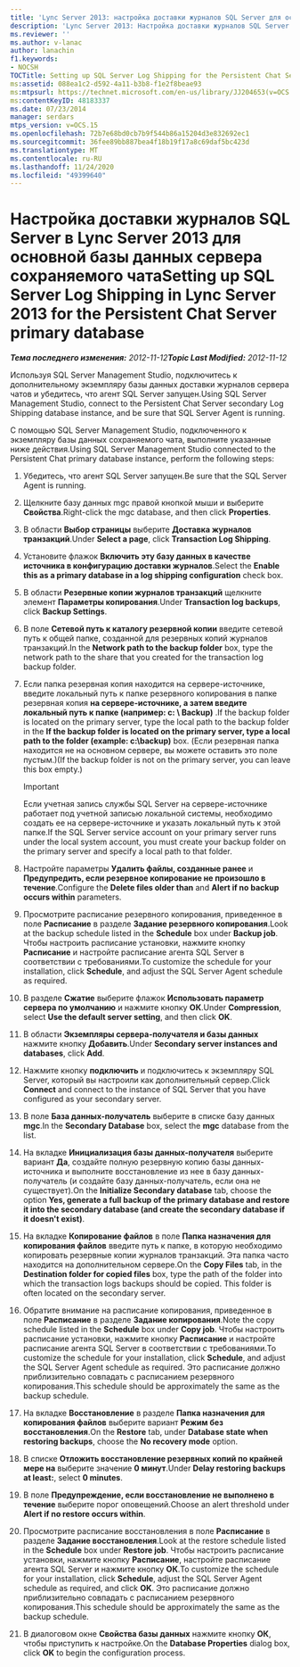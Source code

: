```yaml
---
title: 'Lync Server 2013: настройка доставки журналов SQL Server для основной базы данных сервера сохраняемого чата'
description: 'Lync Server 2013: Настройка доставки журналов SQL Server для базы данных сервера сохраняемого чата.'
ms.reviewer: ''
ms.author: v-lanac
author: lanachin
f1.keywords:
- NOCSH
TOCTitle: Setting up SQL Server Log Shipping for the Persistent Chat Server primary database
ms:assetid: 088ea1c2-d592-4a11-b3b8-f1e2f8beae93
ms:mtpsurl: https://technet.microsoft.com/en-us/library/JJ204653(v=OCS.15)
ms:contentKeyID: 48183337
ms.date: 07/23/2014
manager: serdars
mtps_version: v=OCS.15
ms.openlocfilehash: 72b7e68bd0cb7b9f544b86a15204d3e832692ec1
ms.sourcegitcommit: 36fee89bb887bea4f18b19f17a8c69daf5bc423d
ms.translationtype: MT
ms.contentlocale: ru-RU
ms.lasthandoff: 11/24/2020
ms.locfileid: "49399640"
---
```

# <a name="setting-up-sql-server-log-shipping-in-lync-server-2013-for-the-persistent-chat-server-primary-database"></a><span data-ttu-id="26cda-103">Настройка доставки журналов SQL Server в Lync Server 2013 для основной базы данных сервера сохраняемого чата</span><span class="sxs-lookup"><span data-stu-id="26cda-103">Setting up SQL Server Log Shipping in Lync Server 2013 for the Persistent Chat Server primary database</span></span>

<div data-xmlns="http://www.w3.org/1999/xhtml">

<div class="topic" data-xmlns="http://www.w3.org/1999/xhtml" data-msxsl="urn:schemas-microsoft-com:xslt" data-cs="https://msdn.microsoft.com/">

<div data-asp="https://msdn2.microsoft.com/asp">



</div>

<div id="mainSection">

<div id="mainBody"><span data-ttu-id="26cda-104">

<span> </span></span><span class="sxs-lookup"><span data-stu-id="26cda-104">

<span> </span></span></span>

<span data-ttu-id="26cda-105">_**Тема последнего изменения:** 2012-11-12_</span><span class="sxs-lookup"><span data-stu-id="26cda-105">_**Topic Last Modified:** 2012-11-12_</span></span>

<span data-ttu-id="26cda-106">Используя SQL Server Management Studio, подключитесь к дополнительному экземпляру базы данных доставки журналов сервера чатов и убедитесь, что агент SQL Server запущен.</span><span class="sxs-lookup"><span data-stu-id="26cda-106">Using SQL Server Management Studio, connect to the Persistent Chat Server secondary Log Shipping database instance, and be sure that SQL Server Agent is running.</span></span>

<span data-ttu-id="26cda-107">С помощью SQL Server Management Studio, подключенного к экземпляру базы данных сохраняемого чата, выполните указанные ниже действия.</span><span class="sxs-lookup"><span data-stu-id="26cda-107">Using SQL Server Management Studio connected to the Persistent Chat primary database instance, perform the following steps:</span></span>

1.  <span data-ttu-id="26cda-108">Убедитесь, что агент SQL Server запущен.</span><span class="sxs-lookup"><span data-stu-id="26cda-108">Be sure that the SQL Server Agent is running.</span></span>

2.  <span data-ttu-id="26cda-109">Щелкните базу данных mgc правой кнопкой мыши и выберите **Свойства**.</span><span class="sxs-lookup"><span data-stu-id="26cda-109">Right-click the mgc database, and then click **Properties**.</span></span>

3.  <span data-ttu-id="26cda-110">В области **Выбор страницы** выберите **Доставка журналов транзакций**.</span><span class="sxs-lookup"><span data-stu-id="26cda-110">Under **Select a page**, click **Transaction Log Shipping**.</span></span>

4.  <span data-ttu-id="26cda-111">Установите флажок **Включить эту базу данных в качестве источника в конфигурацию доставки журналов**.</span><span class="sxs-lookup"><span data-stu-id="26cda-111">Select the **Enable this as a primary database in a log shipping configuration** check box.</span></span>

5.  <span data-ttu-id="26cda-112">В области **Резервные копии журналов транзакций** щелкните элемент **Параметры копирования**.</span><span class="sxs-lookup"><span data-stu-id="26cda-112">Under **Transaction log backups**, click **Backup Settings**.</span></span>

6.  <span data-ttu-id="26cda-113">В поле **Сетевой путь к каталогу резервной копии** введите сетевой путь к общей папке, созданной для резервных копий журналов транзакций.</span><span class="sxs-lookup"><span data-stu-id="26cda-113">In the **Network path to the backup folder** box, type the network path to the share that you created for the transaction log backup folder.</span></span>

7.  <span data-ttu-id="26cda-114">Если папка резервная копия находится на сервере-источнике, введите локальный путь к папке резервного копирования в папке резервная копия **на сервере-источнике, а затем введите локальный путь к папке (например: c: \\ Backup)** .</span><span class="sxs-lookup"><span data-stu-id="26cda-114">If the backup folder is located on the primary server, type the local path to the backup folder in the **If the backup folder is located on the primary server, type a local path to the folder (example: c:\\backup)** box.</span></span> <span data-ttu-id="26cda-115">(Если резервная папка находится не на основном сервере, вы можете оставить это поле пустым.)</span><span class="sxs-lookup"><span data-stu-id="26cda-115">(If the backup folder is not on the primary server, you can leave this box empty.)</span></span>
    
    <div>
    

    > [!IMPORTANT]  
    > <span data-ttu-id="26cda-116">Если учетная запись службы SQL Server на сервере-источнике работает под учетной записью локальной системы, необходимо создать ее на сервере-источнике и указать локальный путь к этой папке.</span><span class="sxs-lookup"><span data-stu-id="26cda-116">If the SQL Server service account on your primary server runs under the local system account, you must create your backup folder on the primary server and specify a local path to that folder.</span></span>

    
    </div>

8.  <span data-ttu-id="26cda-117">Настройте параметры **Удалить файлы, созданные ранее** и **Предупредить, если резервное копирование не произошло в течение**.</span><span class="sxs-lookup"><span data-stu-id="26cda-117">Configure the **Delete files older than** and **Alert if no backup occurs within** parameters.</span></span>

9.  <span data-ttu-id="26cda-118">Просмотрите расписание резервного копирования, приведенное в поле **Расписание** в разделе **Задание резервного копирования**.</span><span class="sxs-lookup"><span data-stu-id="26cda-118">Look at the backup schedule listed in the **Schedule** box under **Backup job**.</span></span> <span data-ttu-id="26cda-119">Чтобы настроить расписание установки, нажмите кнопку **Расписание** и настройте расписание агента SQL Server в соответствии с требованиями.</span><span class="sxs-lookup"><span data-stu-id="26cda-119">To customize the schedule for your installation, click **Schedule**, and adjust the SQL Server Agent schedule as required.</span></span>

10. <span data-ttu-id="26cda-120">В разделе **Сжатие** выберите флажок **Использовать параметр сервера по умолчанию** и нажмите кнопку **ОК**.</span><span class="sxs-lookup"><span data-stu-id="26cda-120">Under **Compression**, select **Use the default server setting**, and then click **OK**.</span></span>

11. <span data-ttu-id="26cda-121">В области **Экземпляры сервера-получателя и базы данных** нажмите кнопку **Добавить**.</span><span class="sxs-lookup"><span data-stu-id="26cda-121">Under **Secondary server instances and databases**, click **Add**.</span></span>

12. <span data-ttu-id="26cda-122">Нажмите кнопку **подключить** и подключитесь к экземпляру SQL Server, который вы настроили как дополнительный сервер.</span><span class="sxs-lookup"><span data-stu-id="26cda-122">Click **Connect** and connect to the instance of SQL Server that you have configured as your secondary server.</span></span>

13. <span data-ttu-id="26cda-123">В поле **База данных-получатель** выберите в списке базу данных **mgc**.</span><span class="sxs-lookup"><span data-stu-id="26cda-123">In the **Secondary Database** box, select the **mgc** database from the list.</span></span>

14. <span data-ttu-id="26cda-124">На вкладке **Инициализация базы данных-получателя** выберите вариант **Да**, создайте полную резервную копию базы данных-источника и выполните восстановление из нее в базу данных-получатель (и создайте базу данных-получатель, если она не существует).</span><span class="sxs-lookup"><span data-stu-id="26cda-124">On the **Initialize Secondary database** tab, choose the option **Yes, generate a full backup of the primary database and restore it into the secondary database (and create the secondary database if it doesn't exist)**.</span></span>

15. <span data-ttu-id="26cda-p103">На вкладке **Копирование файлов** в поле **Папка назначения для копирования файлов** введите путь к папке, в которую необходимо копировать резервные копии журналов транзакций. Эта папка часто находится на дополнительном сервере.</span><span class="sxs-lookup"><span data-stu-id="26cda-p103">On the **Copy Files** tab, in the **Destination folder for copied files** box, type the path of the folder into which the transaction logs backups should be copied. This folder is often located on the secondary server.</span></span>

16. <span data-ttu-id="26cda-127">Обратите внимание на расписание копирования, приведенное в поле **Расписание** в разделе **Задание копирования**.</span><span class="sxs-lookup"><span data-stu-id="26cda-127">Note the copy schedule listed in the **Schedule** box under **Copy job**.</span></span> <span data-ttu-id="26cda-128">Чтобы настроить расписание установки, нажмите кнопку **Расписание** и настройте расписание агента SQL Server в соответствии с требованиями.</span><span class="sxs-lookup"><span data-stu-id="26cda-128">To customize the schedule for your installation, click **Schedule**, and adjust the SQL Server Agent schedule as required.</span></span> <span data-ttu-id="26cda-129">Это расписание должно приблизительно совпадать с расписанием резервного копирования.</span><span class="sxs-lookup"><span data-stu-id="26cda-129">This schedule should be approximately the same as the backup schedule.</span></span>

17. <span data-ttu-id="26cda-130">На вкладке **Восстановление** в разделе **Папка назначения для копирования файлов** выберите вариант **Режим без восстановления**.</span><span class="sxs-lookup"><span data-stu-id="26cda-130">On the **Restore** tab, under **Database state when restoring backups**, choose the **No recovery mode** option.</span></span>

18. <span data-ttu-id="26cda-131">В списке **Отложить восстановление резервных копий по крайней мере на** выберите значение **0 минут**.</span><span class="sxs-lookup"><span data-stu-id="26cda-131">Under **Delay restoring backups at least:**, select **0 minutes**.</span></span>

19. <span data-ttu-id="26cda-132">В поле **Предупреждение, если восстановление не выполнено в течение** выберите порог оповещений.</span><span class="sxs-lookup"><span data-stu-id="26cda-132">Choose an alert threshold under **Alert if no restore occurs within**.</span></span>

20. <span data-ttu-id="26cda-133">Просмотрите расписание восстановления в поле **Расписание** в разделе **Задание восстановления**.</span><span class="sxs-lookup"><span data-stu-id="26cda-133">Look at the restore schedule listed in the **Schedule** box under **Restore job**.</span></span> <span data-ttu-id="26cda-134">Чтобы настроить расписание установки, нажмите кнопку **Расписание**, настройте расписание агента SQL Server и нажмите кнопку **ОК**.</span><span class="sxs-lookup"><span data-stu-id="26cda-134">To customize the schedule for your installation, click **Schedule**, adjust the SQL Server Agent schedule as required, and click **OK**.</span></span> <span data-ttu-id="26cda-135">Это расписание должно приблизительно совпадать с расписанием резервного копирования.</span><span class="sxs-lookup"><span data-stu-id="26cda-135">This schedule should be approximately the same as the backup schedule.</span></span>

21. <span data-ttu-id="26cda-136">В диалоговом окне **Свойства базы данных** нажмите кнопку **ОК**, чтобы приступить к настройке.</span><span class="sxs-lookup"><span data-stu-id="26cda-136">On the **Database Properties** dialog box, click **OK** to begin the configuration process.</span></span>

<span data-ttu-id="26cda-137"></div>

<span> </span>

</div>

</div>

</span><span class="sxs-lookup"><span data-stu-id="26cda-137"></div>

<span> </span>

</div>

</div>

</span></span></div>

